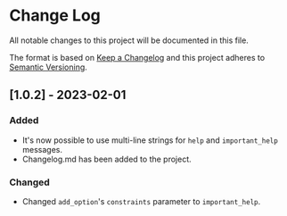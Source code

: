 # Change Log
All notable changes to this project will be documented in this file.
 
The format is based on [Keep a Changelog](http://keepachangelog.com/) and this project adheres to [Semantic Versioning](http://semver.org/).

## [1.0.2] - 2023-02-01

### Added
- It's now possible to use multi-line strings for `help` and `important_help` messages.
- Changelog.md has been added to the project.

### Changed
- Changed `add_option`'s `constraints` parameter to `important_help`.

